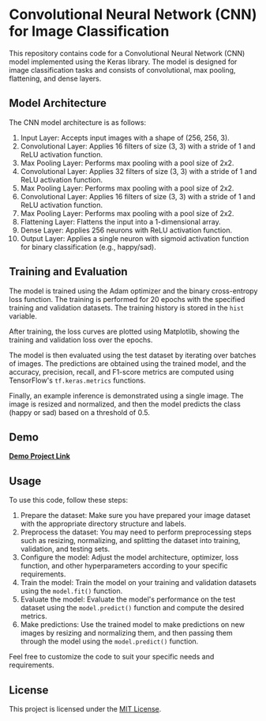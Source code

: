 # Convolutional Neural Network (CNN) for Image Classification

This repository contains code for a Convolutional Neural Network (CNN) model implemented using the Keras library. The model is designed for image classification tasks and consists of convolutional, max pooling, flattening, and dense layers.

## Model Architecture

The CNN model architecture is as follows:

1. Input Layer: Accepts input images with a shape of (256, 256, 3).
2. Convolutional Layer: Applies 16 filters of size (3, 3) with a stride of 1 and ReLU activation function.
3. Max Pooling Layer: Performs max pooling with a pool size of 2x2.
4. Convolutional Layer: Applies 32 filters of size (3, 3) with a stride of 1 and ReLU activation function.
5. Max Pooling Layer: Performs max pooling with a pool size of 2x2.
6. Convolutional Layer: Applies 16 filters of size (3, 3) with a stride of 1 and ReLU activation function.
7. Max Pooling Layer: Performs max pooling with a pool size of 2x2.
8. Flattening Layer: Flattens the input into a 1-dimensional array.
9. Dense Layer: Applies 256 neurons with ReLU activation function.
10. Output Layer: Applies a single neuron with sigmoid activation function for binary classification (e.g., happy/sad).

## Training and Evaluation

The model is trained using the Adam optimizer and the binary cross-entropy loss function. The training is performed for 20 epochs with the specified training and validation datasets. The training history is stored in the `hist` variable.

After training, the loss curves are plotted using Matplotlib, showing the training and validation loss over the epochs.

The model is then evaluated using the test dataset by iterating over batches of images. The predictions are obtained using the trained model, and the accuracy, precision, recall, and F1-score metrics are computed using TensorFlow's `tf.keras.metrics` functions.

Finally, an example inference is demonstrated using a single image. The image is resized and normalized, and then the model predicts the class (happy or sad) based on a threshold of 0.5.

## Demo
[**Demo Project Link**](https://youtu.be/CJGK5wkxD_8)

## Usage

To use this code, follow these steps:

1. Prepare the dataset: Make sure you have prepared your image dataset with the appropriate directory structure and labels.
2. Preprocess the dataset: You may need to perform preprocessing steps such as resizing, normalizing, and splitting the dataset into training, validation, and testing sets.
3. Configure the model: Adjust the model architecture, optimizer, loss function, and other hyperparameters according to your specific requirements.
4. Train the model: Train the model on your training and validation datasets using the `model.fit()` function.
5. Evaluate the model: Evaluate the model's performance on the test dataset using the `model.predict()` function and compute the desired metrics.
6. Make predictions: Use the trained model to make predictions on new images by resizing and normalizing them, and then passing them through the model using the `model.predict()` function.

Feel free to customize the code to suit your specific needs and requirements.

## License

This project is licensed under the [MIT License](LICENSE).
